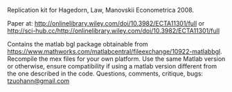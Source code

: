Replication kit for Hagedorn, Law, Manovskii Econometrica 2008.

Paper at: http://onlinelibrary.wiley.com/doi/10.3982/ECTA11301/full
or 
http://sci-hub.cc/http://onlinelibrary.wiley.com/doi/10.3982/ECTA11301/full

Contains the matlab bgl package obtainable from https://www.mathworks.com/matlabcentral/fileexchange/10922-matlabbgl.
Recompile the mex files for your own platform.
Use the same Matlab version or otherwise, ensure compatibility if using a matlab version different from the one described in the code.
Questions, comments, critique, bugs:
tzuohann@gmail.com